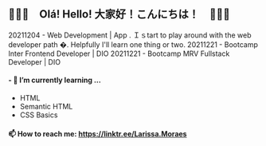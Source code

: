 

<!--
**larissa-moraes/larissa-moraes** is a ✨ _special_ ✨ repository because its `README.md` (this file) appears on your GitHub profile.

Here are some ideas to get you started:

- 🔭 I’m currently working on ...
- 🌱 I’m currently learning ...
- 👯 I’m looking to collaborate on ...
- 🤔 I’m looking for help with ...
- 💬 Ask me about ...
- 📫 How to reach me: ...
- 😄 Pronouns: ...
- ⚡ Fun fact: ...
-->

## 👋👋👋　Olá! Hello! 大家好！こんにちは！　👋👋👋

20211204 - Web Development | App . Ｉｓtart to play around with the web developer path �. Helpfully I'll learn one thing or two.
20211221 - Bootcamp Inter Frontend Developer | DIO
20211221 - Bootcamp MRV Fullstack Developer  | DIO
        
#### - 🌱 I’m currently learning ...
* HTML
* Semantic HTML
* CSS Basics
#### 📫 How to reach me: https://linktr.ee/Larissa.Moraes
